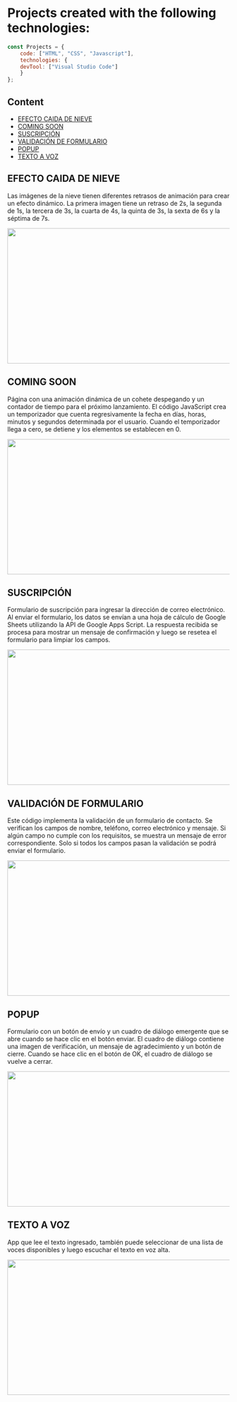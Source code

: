 # Projects created with the following technologies:

```javascript
const Projects = {
  	code: ["HTML", "CSS", "Javascript"],
	technologies: {
	devTool: ["Visual Studio Code"]
	}
};
```
## Content
<ul>
	<li><a href="https://github.com/dwn10/web-widgets/tree/main/WEBSITE">EFECTO CAIDA DE NIEVE</a></li>
	<li><a href="https://github.com/dwn10/web-widgets/tree/main/WEBSITE/COMING-SOON-PAGE">COMING SOON</a></li>
	<li><a href="https://github.com/dwn10/web-widgets/tree/main/WEBSITE/FORMULARIO%20DE%20SUSCRIPCI%C3%93N">SUSCRIPCIÓN</a></li>
	<li><a href="https://github.com/dwn10/web-widgets/tree/main/WEBSITE/FORM-VALIDATION">VALIDACIÓN DE FORMULARIO</a></li>
	<li><a href="https://github.com/dwn10/web-widgets/tree/main/WEBSITE/POPUP">POPUP</a></li>
	<li><a href="https://github.com/dwn10/web-widgets/tree/main/WEBSITE/TEXTO-A-VOZ">TEXTO A VOZ</a></li>
</ul>

## EFECTO CAIDA DE NIEVE
Las imágenes de la nieve tienen diferentes retrasos de animación para crear un efecto dinámico. 
La primera imagen tiene un retraso de 2s, la segunda de 1s, la tercera de 3s, 
la cuarta de 4s, la quinta de 3s, la sexta de 6s y la séptima de 7s.

<p align='left'>
<img src="https://cdn.discordapp.com/attachments/1185882189393575976/1187313388259389441/efecto-nieve-min.gif?ex=65966ec2&is=6583f9c2&hm=dc472fbe5374bb8bb4dd9e25c2cd022527719e323fc2dffa6a821b249f74261f&" width="588" height="306" frameBorder="0" class="" allowFullScreen></img></p>
<p align="left">

## COMING SOON
Página con una animación dinámica de un cohete despegando y 
un contador de tiempo para el próximo lanzamiento. 
El código JavaScript crea un temporizador que cuenta regresivamente la fecha en días, 
horas, minutos y segundos determinada por el usuario. 
Cuando el temporizador llega a cero, se detiene y los elementos se establecen en 0.


<p align='left'>
<img src="https://cdn.discordapp.com/attachments/1185882189393575976/1187513330391326892/coming-soon-min.gif?ex=659728f8&is=6584b3f8&hm=24e17e75e05f3d1f79164a61e24a5f1421081396c4d76a96d0e91c48ae39639e&" width="588" height="306" frameBorder="0" class="" allowFullScreen></img></p>
<p align="left">

## SUSCRIPCIÓN
Formulario de suscripción para ingresar la dirección de correo electrónico. 
Al enviar el formulario, los datos se envían a una hoja de cálculo de Google Sheets 
utilizando la API de Google Apps Script. La respuesta recibida se procesa para mostrar 
un mensaje de confirmación y luego se resetea el formulario para limpiar los campos.


<p align='left'>
<img src="https://cdn.discordapp.com/attachments/1185882189393575976/1189247323260334110/suscripcion.gif?ex=659d77e1&is=658b02e1&hm=1334f929eea5d236f288f7075b944000c651f27c7169f44a374c7bba802eebf2&" width="588" height="306" frameBorder="0" class="" allowFullScreen></img></p>
<p align="left">

## VALIDACIÓN DE FORMULARIO
Este código implementa la validación de un formulario de contacto. Se verifican los campos de nombre, 
teléfono, correo electrónico y mensaje. Si algún campo no cumple con los requisitos, 
se muestra un mensaje de error correspondiente. Solo si todos los campos pasan la validación se podrá enviar el formulario.


<p align='left'>
<img src="https://cdn.discordapp.com/attachments/1185882189393575976/1188814507196305489/validation.gif?ex=659be4c9&is=65896fc9&hm=e404255c0740d5f3222e5fb67bbc057fd9486bbb555bc6e786aab005edbe84aa&" width="588" height="306" frameBorder="0" class="" allowFullScreen></img></p>
<p align="left">

## POPUP
Formulario con un botón de envío y un cuadro de diálogo emergente que se abre cuando se hace clic en el botón enviar. 
El cuadro de diálogo contiene una imagen de verificación, un mensaje de agradecimiento y un botón de cierre. 
Cuando se hace clic en el botón de OK, el cuadro de diálogo se vuelve a cerrar.

<p align='left'>
<img src="https://cdn.discordapp.com/attachments/1185882189393575976/1187766001685778543/popup.gif?ex=6598144a&is=65859f4a&hm=1b1934f034be8837e3d46d7ae5575ffa0c9af27cf83bd54ae5eb23f38dc95a9c&" width="588" height="306" frameBorder="0" class="" allowFullScreen></img></p>
<p align="left">

## TEXTO A VOZ
App que lee el texto ingresado, también puede seleccionar de una  lista de voces disponibles y luego escuchar el texto en voz alta.

<p align='left'>
<img src="https://cdn.discordapp.com/attachments/1185882189393575976/1188924753323507712/texto-a-voz.gif?ex=659c4b76&is=6589d676&hm=e69d7142ec874390fd4e5e2a4fe376a83ecb402ba76120220d2c30ad681815b0&" width="588" height="306" frameBorder="0" class="" allowFullScreen></img></p>
<p align="left">
